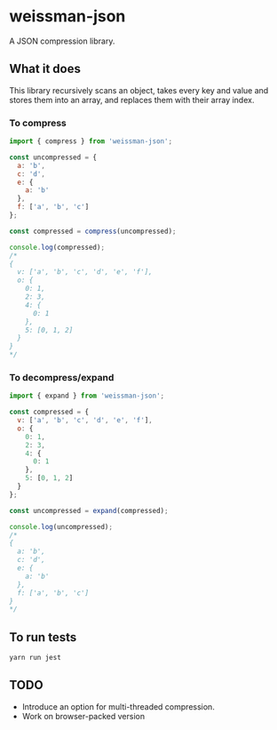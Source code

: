 # weissman-json

A JSON compression library.

## What it does

This library recursively scans an object, takes every key and value and stores them into an array, and replaces them with their array index.

### To compress

```javascript
import { compress } from 'weissman-json';

const uncompressed = {
  a: 'b',
  c: 'd',
  e: {
    a: 'b'
  },
  f: ['a', 'b', 'c']
};

const compressed = compress(uncompressed);

console.log(compressed);
/*
{
  v: ['a', 'b', 'c', 'd', 'e', 'f'],
  o: {
    0: 1,
    2: 3,
    4: {
      0: 1
    },
    5: [0, 1, 2]
  }
}
*/
```

### To decompress/expand

```javascript
import { expand } from 'weissman-json';

const compressed = {
  v: ['a', 'b', 'c', 'd', 'e', 'f'],
  o: {
    0: 1,
    2: 3,
    4: {
      0: 1
    },
    5: [0, 1, 2]
  }
};

const uncompressed = expand(compressed);

console.log(uncompressed);
/*
{
  a: 'b',
  c: 'd',
  e: {
    a: 'b'
  },
  f: ['a', 'b', 'c']
}
*/

```

## To run tests

```bash
yarn run jest
```

## TODO

* Introduce an option for multi-threaded compression.
* Work on browser-packed version
